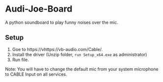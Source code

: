 # Audi-Joe-Board
A python soundboard to play funny noises over the mic.

## Setup
1. Goe to https://vhttps://vb-audio.com/Cable/.
2. Install the driver (Unzip folder, `run Setup_x64.exe` as administrator)
3. Run file.

Note:
You will have to change the default mic from your system microphone to CABLE Input on all services.
